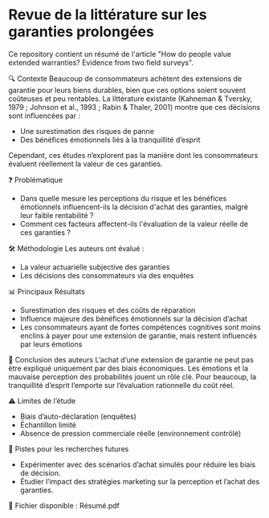 # Revue de la littérature sur les garanties prolongées

Ce repository contient un résumé de l'article "How do people value extended warranties? Evidence from two field surveys".

🔍 Contexte
Beaucoup de consommateurs achètent des extensions de garantie pour leurs biens durables, bien que ces options soient souvent coûteuses et peu rentables. La littérature existante (Kahneman & Tversky, 1979 ; Johnson et al., 1993 ; Rabin & Thaler, 2001) montre que ces décisions sont influencées par :
 - Une surestimation des risques de panne
 - Des bénéfices émotionnels liés à la tranquillité d’esprit

Cependant, ces études n’explorent pas la manière dont les consommateurs évaluent réellement la valeur de ces garanties.

❓ Problématique
 - Dans quelle mesure les perceptions du risque et les bénéfices émotionnels influencent-ils la décision d'achat des garanties, malgré leur faible rentabilité ?
 - Comment ces facteurs affectent-ils l'évaluation de la valeur réelle de ces garanties ?

🛠 Méthodologie
Les auteurs ont évalué :
 - La valeur actuarielle subjective des garanties
 - Les décisions des consommateurs via des enquêtes

📊 Principaux Résultats
 - Surestimation des risques et des coûts de réparation
 - Influence majeure des bénéfices émotionnels sur la décision d’achat
 - Les consommateurs ayant de fortes compétences cognitives sont moins enclins à payer pour une extension de garantie, mais restent influencés par leurs émotions

🎯 Conclusion des auteurs
L’achat d’une extension de garantie ne peut pas être expliqué uniquement par des biais économiques. Les émotions et la mauvaise perception des probabilités jouent un rôle clé. Pour beaucoup, la tranquillité d’esprit l’emporte sur l’évaluation rationnelle du coût réel.

⚠️ Limites de l’étude
 - Biais d’auto-déclaration (enquêtes)
 - Échantillon limité
 - Absence de pression commerciale réelle (environnement contrôlé)

🔎 Pistes pour les recherches futures
 - Expérimenter avec des scénarios d’achat simulés pour réduire les biais de décision.
 - Étudier l’impact des stratégies marketing sur la perception et l’achat des garanties.

📂 Fichier disponible : Résumé.pdf

